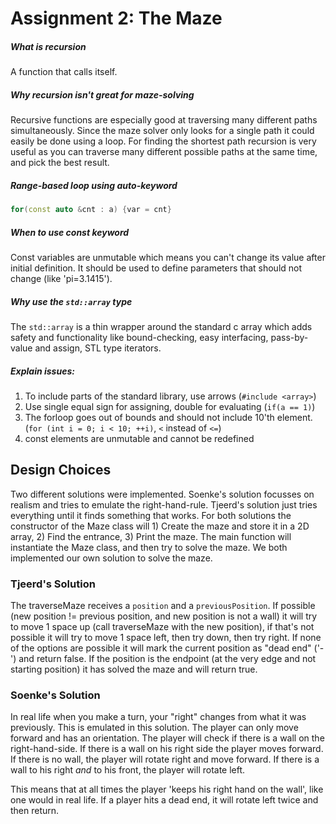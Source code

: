 # Assignment 2: The Maze
##### What is recursion
A function that calls itself.
##### Why recursion isn't great for maze-solving
Recursive functions are especially good at traversing many different paths simultaneously. Since the maze solver only looks for a single path it could easily be done using a loop. For finding the shortest path recursion is very useful as you can traverse many different possible paths at the same time, and pick the best result.

##### Range-based loop using auto-keyword
```c++
for(const auto &cnt : a) {var = cnt}
```

##### When to use const keyword
Const variables are unmutable which means you can't change its value after initial definition. It should be used to define parameters that should not change (like 'pi=3.1415').

##### Why use the `std::array` type
The `std::array` is a thin wrapper around the standard c array which adds safety and functionality like bound-checking, easy interfacing, pass-by-value and assign, STL type iterators.

##### Explain issues:
1. To include parts of the standard library, use arrows (`#include <array>`)
2. Use single equal sign for assigning, double for evaluating (`if(a == 1)`)
3. The forloop goes out of bounds and should not include 10'th element. (`for (int i = 0; i < 10; ++i)`, `<` instead of `<=`)
4. const elements are unmutable and cannot be redefined

## Design Choices
Two different solutions were implemented. Soenke's solution focusses on realism and tries to emulate the right-hand-rule. Tjeerd's solution just tries everything until it finds something that works.
For both solutions the constructor of the Maze class will 1) Create the maze and store it in a 2D array, 2) Find the entrance, 3) Print the maze. The main function will instantiate the Maze class, and then try to solve the maze. We both implemented our own solution to solve the maze.

### Tjeerd's Solution
The traverseMaze receives a `position` and a `previousPosition`. If possible (new position != previous position, and new position is not a wall) it will try to move 1 space up (call traverseMaze with the new position), if that's not possible it will try to move 1 space left, then try down, then try right. If none of the options are possible it will mark the current position as "dead end" ('-') and return false. If the position is the endpoint (at the very edge and not starting position) it has solved the maze and will return true.

### Soenke's Solution
In real life when you make a turn, your "right" changes from what it was previously. This is emulated in this solution. The player can only move forward and has an orientation. The player will check if there is a wall on the right-hand-side. If there is a wall on his right side the player moves forward. If there is no wall, the player will rotate right and move forward. If there is a wall to his right *and* to his front, the player will rotate left.

This means that at all times the player 'keeps his right hand on the wall', like one would in real life. If a player hits a dead end, it will rotate left twice and then return. 